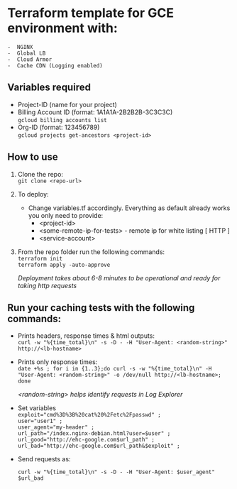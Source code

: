 # Terraform template for GCE environment with:
    -  NGINX
    -  Global LB
    -  Cloud Armor
    -  Cache CDN (Logging enabled)

## Variables required
- Project-ID (name for your project)  
- Billing Account ID (format: 1A1A1A-2B2B2B-3C3C3C)  
    `gcloud billing accounts list`
- Org-ID (format: 123456789)  
    `gcloud projects get-ancestors <project-id>`

## How to use 

1. Clone the repo:   
    `git clone <repo-url>`

2. To deploy:

    - Change variables.tf accordingly. Everything as default already works you only need to provide:  
        - \<project-id>  
        - \<some-remote-ip-for-tests> - remote ip for white listing  [ HTTP ]   
        - \<service-account>
        
3. From the repo folder run the following commands:  
    `terraform init`   
    `terraform apply -auto-approve`             

    *Deployment takes about 6-8 minutes to be operational and ready for taking  http requests*

## Run your caching tests with the following commands:

- Prints headers, response times & html outputs:  
  `curl -w "%{time_total}\n" -s -D - -H "User-Agent: <random-string>" http://<lb-hostname>`

- Prints only response times:  
  `date +%s ; for i in {1..3};do curl -s -w "%{time_total}\n" -H "User-Agent: <random-string>" -o /dev/null http://<lb-hostname>; done`

    *\<random-string> helps identify requests in Log Explorer*

- Set variables  
    `exploit="cmd%3D%3B%20cat%20%2Fetc%2Fpasswd" ;`  
    `user="user1" ;`  
    `user_agent="my-header" ;`  
    `url_path="/index.nginx-debian.html?user=$user" ;`  
    `url_good="http://ehc-google.com$url_path" ;`  
    `url_bad="http://ehc-google.com$url_path&$exploit" ;` 

- Send requests as:

    `curl -w "%{time_total}\n" -s -D - -H "User-Agent: $user_agent" $url_bad`
